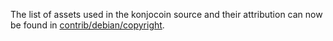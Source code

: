 The list of assets used in the konjocoin source and their attribution can now be found in [contrib/debian/copyright](../contrib/debian/copyright).
